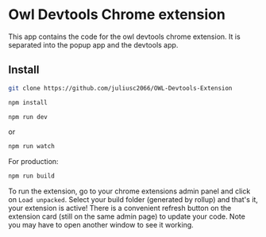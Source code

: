 # Owl Devtools Chrome extension

This app contains the code for the owl devtools chrome extension. 
It is separated into the popup app and the devtools app. 

## Install

```bash
git clone https://github.com/juliusc2066/OWL-Devtools-Extension
```

```bash
npm install
```

```bash
npm run dev
```
or 
```bash
npm run watch
```

For production:
```bash
npm run build
```

To run the extension, go to your chrome extensions admin panel and click on `Load unpacked`.
Select your build folder (generated by rollup) and that's it, your extension is active! 
There is a convenient refresh button on the extension card (still on the same admin page) to update your code. 
Note you may have to open another window to see it working.

